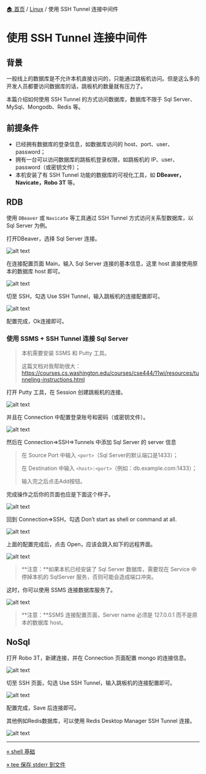 [🏠 首页](../_index.md) / [Linux](_index.md) / 使用 SSH Tunnel 连接中间件

# 使用 SSH Tunnel 连接中间件

## 背景

一般线上的数据库是不允许本机直接访问的，只能通过跳板机访问。但是这么多的开发人员都要访问数据库的话，跳板机的数量就有压力了。

本篇介绍如何使用 SSH Tunnel 的方式访问数据库，数据库不限于 Sql Server、MySql、Mongodb、Redis 等。

## 前提条件

- 已经拥有数据库的登录信息，如数据库访问的 host、port、user、password；
- 拥有一台可以访问数据库的跳板机登录权限，如跳板机的 IP、user、password（或密钥文件）；
- 本机安装了有 SSH Tunnel 功能的数据库的可视化工具，如 **DBeaver，Navicate，Robo 3T** 等。

## RDB

使用 `DBeaver` 或 `Navicate` 等工具通过 SSH Tunnel 方式访问关系型数据库，以 Sql Server 为例。

打开DBeaver，选择 Sql Server 连接。

![alt text](https://images.pding.top/2025/03/202503111824223.png)

在连接配置页面 Main，输入 Sql Server 连接的基本信息，这里 host 直接使用原本的数据库 host 即可。

![alt text](https://images.pding.top/2025/03/202503111824544.png)

切至 SSH，勾选 Use SSH Tunnel，输入跳板机的连接配置即可。

![alt text](https://images.pding.top/2025/03/202503111824640.png)

配置完成，Ok连接即可。

### 使用 SSMS + SSH Tunnel 连接 Sql Server

> 本机需要安装 SSMS 和 Putty 工具。
>
> 这篇文档对我帮助很大：<https://courses.cs.washington.edu/courses/cse444/11wi/resources/tunneling-instructions.html>

打开 Putty 工具，在 Session 创建跳板机的连接。

![alt text](https://images.pding.top/2025/03/202503111824507.png)

并且在 Connection 中配置登录账号和密码（或密钥文件）。

![alt text](https://images.pding.top/2025/03/202503111823380.png)

然后在 Connection=>SSH=>Tunnels 中添加 Sql Server 的 server 信息

> 在 Source Port 中输入 `<port>`（Sql Server的默认端口是1433）；
>
> 在 Destination 中输入 `<host>:<port>`（例如：db.example.com:1433）；
>
> 输入完之后点击Add按钮。

完成操作之后你的页面也应是下面这个样子。

![alt text](https://images.pding.top/2025/03/202503111823070.png)

回到 Connection=>SSH，勾选 Don’t start as shell or command at all.

![alt text](https://images.pding.top/2025/03/202503111823877.png)

上面的配置完成后，点击 Open，应该会跳入如下的远程界面。

![alt text](https://images.pding.top/2025/03/202503111823658.png)

> **注意：**如果本机已经安装了 Sql Server 数据库，需要现在 Service 中停掉本机的 SqlServer 服务，否则可能会造成端口冲突。

这时，你可以使用 SSMS 连接数据库服务了。

![alt text](https://images.pding.top/2025/03/202503111824887.png)

> **注意：**SSMS 连接配置页面，Server name 必须是 127.0.0.1 而不是原本的数据库 host。

## NoSql

打开 Robo 3T，新建连接，并在 Connection 页面配置 mongo 的连接信息。

![alt text](https://images.pding.top/2025/03/202503111823989.png)

切至 SSH 页面，勾选 Use SSH Tunnel，输入跳板机的连接配置即可。

![alt text](https://images.pding.top/2025/03/202503111824810.png)

配置完成，Save 后连接即可。

其他例如Redis数据库，可以使用 Redis Desktop Manager SSH Tunnel 连接。

![alt text](https://images.pding.top/2025/03/202503111824720.png)

---
[« shell 基础](shell.md)

[» tee 保存 stderr 到文件](tee-keep-stderr.md)
